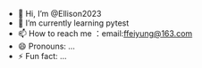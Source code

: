 - 👋 Hi, I’m @Ellison2023
- 🌱 I’m currently learning pytest
- 📫 How to reach me ：email:ffeiyung@163.com
- 😄 Pronouns: ...
- ⚡ Fun fact: ...

<!---
Ellison2023/Ellison2023 is a ✨ special ✨ repository because its `README.md` (this file) appears on your GitHub profile.
You can click the Preview link to take a look at your changes.
--->
